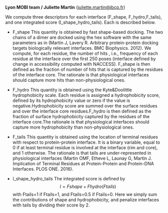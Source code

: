 **Lyon MOBI team / Juliette Martin**   (juliette.martin@ibcp.fr)

We compute three descriptors for each interface (F_shape, F_hydro,F_tails), and one integrated score (I_shape_hydro_tails). Each is described below.

- F_shape
This quantity is obtained by fast shape-based docking. 
The two chains of a dimer are docked using the hex software with the same parameters as in (Martin J, Lavery R. Arbitrary protein-protein docking targets biologically relevant interfaces. BMC Biophysics. 2012). We compute, for each residue, the number of hits , i.e., frequency of each residue at the interface over the first 250 poses (interface defined by change in accessibility computed with NACCESS). 
F_shape is then defined as the fraction of number of hits that is captured by the residues of the interface core.
The rationale is that physiological interfaces should capture more hits than non-physiological ones.

- F_hydro
This quantity is obtained using the Kyte&Doolittle hydrophobicity scale.
Each residue is assigned a hydrophobicity score, defined by its hydrophobicity value or zero if the value is negative.Hydrophobicity score are summed over the surface residues and over the interface core residues.F_hydro is then defined as the fraction of surface hydrophobicity captured by the residues of the interface core.The rationale is that physiological interfaces should capture more hydrophobicity than non-physiological ones.

- F_tails
This quantity is obtained using the location of terminal residues with respect to protein-protein interface. It is a binary variable, equal to 0 if at least terminal residue is involved at the interface (rim and core), and 1 otherwise. The rationale is that tails are under-represented in physiological interfaces (Martin OMF, Etheve L, Launay G, Martin J. Implication of Terminal Residues at Protein-Protein and Protein-DNA Interfaces. PLOS ONE. 2016).

- I_shape_hydro_tails
The integrated score is defined by $$I=Fshape+Fhydro(Ftails)$$
with Ftails=1 if Ftails=1,   and Ftails=0.5 if Ftails=0.
Here we simply sum the contributions of shape and hydrophobicity, and penalize interfaces with tails by dividing their score by 2.
